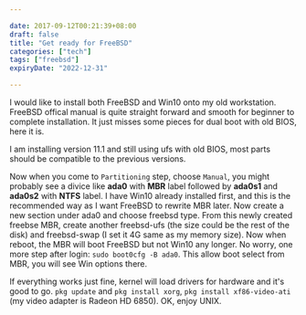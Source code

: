 ```yaml
---

date: 2017-09-12T00:21:39+08:00
draft: false
title: "Get ready for FreeBSD"
categories: ["tech"]
tags: ["freebsd"]
expiryDate: "2022-12-31"

---
```


I would like to install both FreeBSD and Win10 onto my old workstation. FreeBSD offical manual is quite straight forward and smooth for beginner to complete installation. It just misses some pieces for dual boot with old BIOS, here it is.

I am installing version 11.1 and still using ufs with old BIOS, most parts should be compatible to the previous versions.

Now when you come to `Partitioning` step, choose `Manual`, you might probably see a divice like **ada0** with **MBR** label followed by **ada0s1** and **ada0s2** with **NTFS** label. I have Win10 already installed first, and this is the recommended way as I want FreeBSD to rewrite MBR later. Now create a new section under ada0 and choose freebsd type. From this newly created freebse MBR, create another freebsd-ufs (the size could be the rest of the disk) and freebsd-swap (I set it 4G same as my memory size). Now when reboot, the MBR will boot FreeBSD but not Win10 any longer. No worry, one more step after login: `sudo boot0cfg -B ada0`. This allow boot select from MBR, you will see Win options there.

If everything works just fine, kernel will load drivers for hardware and it's good to go. `pkg update` and `pkg install xorg`, `pkg install xf86-video-ati` (my video adapter is Radeon HD 6850). OK,  enjoy UNIX.
